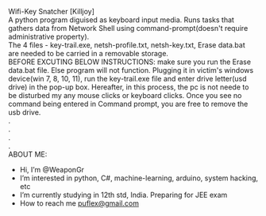 Wifi-Key Snatcher [Killjoy] <br />
A python program diguised as keyboard input media. Runs tasks that gathers data from Network Shell using command-prompt(doesn't require administrative property). <br />
The 4 files - key-trail.exe, netsh-profile.txt, netsh-key.txt, Erase data.bat <br />
  are needed to be carried in a removable storage. <br />
  BEFORE EXCUTING BELOW INSTRUCTIONS: make sure you run the Erase data.bat file. Else program will not function.
  Plugging it in victim's windows device(win 7, 8, 10, 11), run the key-trail.exe file and enter drive letter(usd drive) in the pop-up box. Hereafter, in this process,     the pc is not neede to be disturbed my any mouse clicks or keyboard clicks. Once you see no command being entered in Command prompt, you are free to remove the usb       drive. <br />
  . <br />
  . <br />
  . <br />
  . <br />
  ABOUT ME: <br />
- Hi, I’m @WeaponGr <br />
- I’m interested in python, C#, machine-learning, arduino, system hacking, etc <br />
- I’m currently studying in 12th std, India. Preparing for JEE exam <br />
- How to reach me puflex@gmail.com <br />
